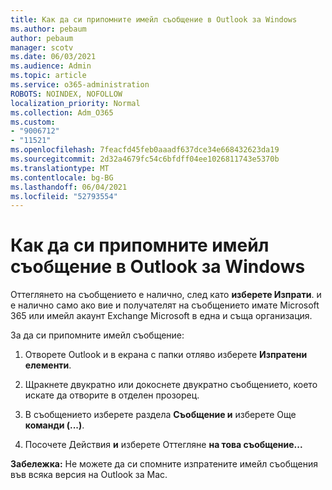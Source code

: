 ```yaml
---
title: Как да си припомните имейл съобщение в Outlook за Windows
ms.author: pebaum
author: pebaum
manager: scotv
ms.date: 06/03/2021
ms.audience: Admin
ms.topic: article
ms.service: o365-administration
ROBOTS: NOINDEX, NOFOLLOW
localization_priority: Normal
ms.collection: Adm_O365
ms.custom:
- "9006712"
- "11521"
ms.openlocfilehash: 7feacfd45feb0aaadf637dce34e668432623da19
ms.sourcegitcommit: 2d32a4679fc54c6bfdff04ee1026811743e5370b
ms.translationtype: MT
ms.contentlocale: bg-BG
ms.lasthandoff: 06/04/2021
ms.locfileid: "52793554"
---
```

# <a name="how-to-recall-an-email-message-in-outlook-for-windows"></a>Как да си припомните имейл съобщение в Outlook за Windows

Оттеглянето на съобщението е налично, след като **изберете Изпрати**. и е налично само ако вие и получателят на съобщението имате Microsoft 365 или имейл акаунт Exchange Microsoft в една и съща организация. 

За да си припомните имейл съобщение:

1. Отворете Outlook и в екрана с папки отляво изберете **Изпратени елементи**.

1. Щракнете двукратно или докоснете двукратно съобщението, което искате да отворите в отделен прозорец.

1. В съобщението изберете раздела **Съобщение и** изберете Още **команди (...)**.

1. Посочете Действия **и** изберете Оттегляне **на това съобщение...**

**Забележка:** Не можете да си спомните изпратените имейл съобщения във всяка версия на Outlook за Mac.